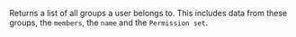 Returns a list of all groups a user belongs to. This includes data from these groups, the `members`, the `name` and the `Permission set`.